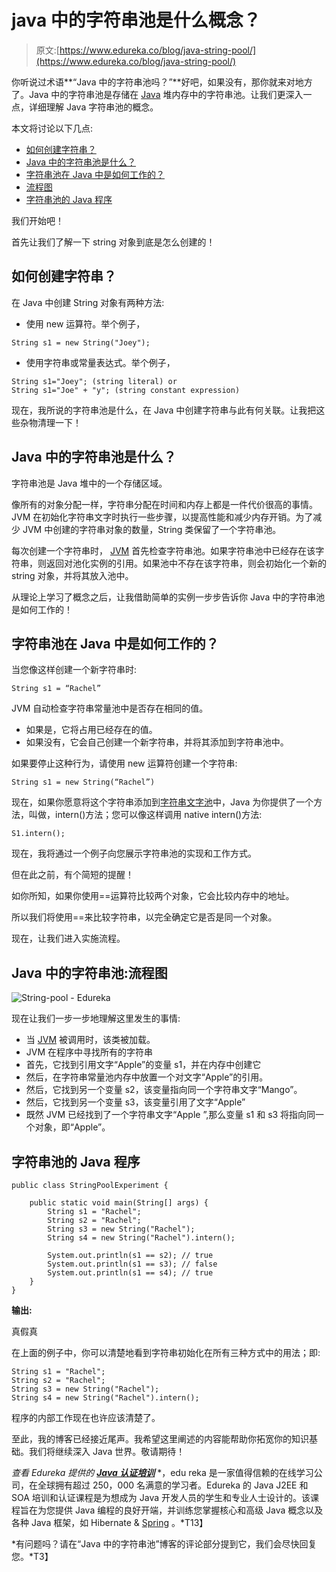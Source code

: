 # java 中的字符串池是什么概念？

> 原文:[https://www.edureka.co/blog/java-string-pool/](https://www.edureka.co/blog/java-string-pool/)

你听说过术语**“Java 中的字符串池吗？”**好吧，如果没有，那你就来对地方了。Java 中的字符串池是存储在 [Java](https://www.edureka.co/blog/java-tutorial/) 堆内存中的字符串池。让我们更深入一点，详细理解 Java 字符串池的概念。

本文将讨论以下几点:

*   [如何创建字符串？](#create)
*   [Java 中的字符串池是什么？](#string)
*   [字符串池在 Java 中是如何工作的？](#pool)
*   [流程图](#flow)
*   [字符串池的 Java 程序](#pro)

我们开始吧！

首先让我们了解一下 string 对象到底是怎么创建的！

## **如何创建字符串？**

在 Java 中创建 String 对象有两种方法:

*   使用 new 运算符。举个例子，

```
String s1 = new String("Joey");

```

*   使用字符串或常量表达式。举个例子，

```
String s1="Joey"; (string literal) or
String s1="Joe" + "y"; (string constant expression)

```

现在，我所说的字符串池是什么，在 Java 中创建字符串与此有何关联。让我把这些杂物清理一下！

## **Java 中的字符串池是什么？**

字符串池是 Java 堆中的一个存储区域。

像所有的对象分配一样，字符串分配在时间和内存上都是一件代价很高的事情。JVM 在初始化字符串文字时执行一些步骤，以提高性能和减少内存开销。为了减少 JVM 中创建的字符串对象的数量，String 类保留了一个字符串池。

每次创建一个字符串时， [JVM](https://www.edureka.co/blog/java-architecture/#componentsofjava) 首先检查字符串池。如果字符串池中已经存在该字符串，则返回对池化实例的引用。如果池中不存在该字符串，则会初始化一个新的 string 对象，并将其放入池中。

从理论上学习了概念之后，让我借助简单的实例一步步告诉你 Java 中的字符串池是如何工作的！

## **字符串池在 Java 中是如何工作的？**

当您像这样创建一个新字符串时:

```
String s1 = “Rachel”

```

JVM 自动检查字符串常量池中是否存在相同的值。

*   如果是，它将占用已经存在的值。
*   如果没有，它会自己创建一个新字符串，并将其添加到字符串池中。

如果要停止这种行为，请使用 new 运算符创建一个字符串:

```
String s1 = new String(“Rachel”)

```

现在，如果你愿意将这个字符串添加到[字符串文字池](https://www.edureka.co/blog/java-string/)中，Java 为你提供了一个方法，叫做，intern()方法；您可以像这样调用 native intern()方法:

```
S1.intern();

```

现在，我将通过一个例子向您展示字符串池的实现和工作方式。

但在此之前，有个简短的提醒！

如你所知，如果你使用==运算符比较两个对象，它会比较内存中的地址。

所以我们将使用==来比较字符串，以完全确定它是否是同一个对象。

现在，让我们进入实施流程。

## **Java 中的字符串池:流程图**

![String-pool - Edureka](../Images/202c607ef3d273d4d6cc84f35f8b6585.png)

现在让我们一步一步地理解这里发生的事情:

*   当 [JVM](https://www.edureka.co/blog/what-is-java/#ComponentsinJava) 被调用时，该类被加载。
*   JVM 在程序中寻找所有的字符串
*   首先，它找到引用文字“Apple”的变量 s1，并在内存中创建它
*   然后，在字符串常量池内存中放置一个对文字“Apple”的引用。
*   然后，它找到另一个变量 s2，该变量指向同一个字符串文字“Mango”。
*   然后，它找到另一个变量 s3，该变量引用了文字“Apple”
*   既然 JVM 已经找到了一个字符串文字“Apple ”,那么变量 s1 和 s3 将指向同一个对象，即“Apple”。

## **字符串池的 Java 程序**

```
public class StringPoolExperiment {

    public static void main(String[] args) {
        String s1 = "Rachel";
        String s2 = "Rachel";
        String s3 = new String("Rachel");
        String s4 = new String("Rachel").intern();

        System.out.println(s1 == s2); // true
        System.out.println(s1 == s3); // false
        System.out.println(s1 == s4); // true
    }
}

```

**输出:**

真假真

在上面的例子中，你可以清楚地看到字符串初始化在所有三种方式中的用法；即:

```
String s1 = "Rachel";
String s2 = "Rachel";
String s3 = new String("Rachel");
String s4 = new String("Rachel").intern();

```

程序的内部工作现在也许应该清楚了。

至此，我的博客已经接近尾声。我希望这里阐述的内容能帮助你拓宽你的知识基础。我们将继续深入 Java 世界。敬请期待！

*查看 Edureka 提供的 [**Java 认证培训**](https://www.edureka.co/java-j2ee-training-course)* *，edu reka 是一家值得信赖的在线学习公司，在全球拥有超过 250，000 名满意的学习者。Edureka 的 Java J2EE 和 SOA 培训和认证课程是为想成为 Java 开发人员的学生和专业人士设计的。该课程旨在为您提供 Java 编程的良好开端，并训练您掌握核心和高级 Java 概念以及各种 Java 框架，如 Hibernate & [Spring](https://spring.io/) 。*T13】

*有问题吗？请在“Java 中的字符串池”博客的评论部分提到它，我们会尽快回复您。*T3】